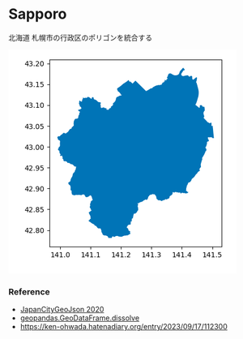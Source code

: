 Sapporo
===============

北海道 札幌市の行政区のポリゴンを統合する

![sapporo](https://github.com/ohwada/World_Countries/blob/main/geoPandas/polygon_disolve/sapporo/screenshots/sapporo.png)

### Reference 

- [JapanCityGeoJson 2020](https://github.com/niiyz/JapanCityGeoJson)
- [geopandas.GeoDataFrame.dissolve](https://geopandas.org/en/stable/docs/reference/api/geopandas.GeoDataFrame.dissolve.html)
- https://ken-ohwada.hatenadiary.org/entry/2023/09/17/112300

